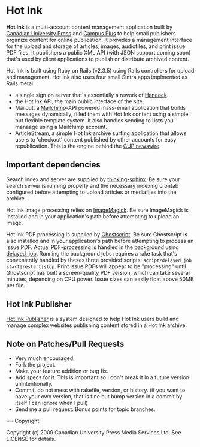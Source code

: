 # Hot Ink

**Hot Ink** is a multi-account content management application built by [Canadian University Press](http://www.cup.ca) 
and [Campus Plus](http://www.campusplus.com) to help small publishers organize content for online publication. It provides 
a management interface for the upload and storage of articles, images, audiofiles, and print issue PDF files. It publishers
a public XML API (with JSON support coming soon) that's used by client applications to publish or distribute archived content.

Hot Ink is built using Ruby on Rails (v2.3.5) using Rails controllers for upload and management. Hot Ink also uses four small
Sintra apps implmented as Rails metal:

* a single sign on server that's essentially a rework of [Hancock](http://github.com/atmos/hancock/).
* the Hot Ink API, the main public interface of the site.
* Mailout, a [Mailchimp](http://www.mailchimp.com)-API powered mass-email application that builds messages dynamically, 
filled them with Hot Ink content using a simple but flexible template system. It also handles sending to **lists** you manaage using
a Mailchimp account.
* ArticleStream, a simple Hot Ink archive surfing application that allows users to 'checkout' content published by other accounts
for easy republication. This is the engine behind the [CUP newswire](http://cup.ca).

## Important dependencies

Search index and server are supplied by [thinking-sphinx](http://github.com/freelancing-god/thinking-sphinx/). Be sure your search
server is running properly and the necessary indexing crontab configured before attempting to upload articles or mediafiles into
the archive.

Hot Ink image processing relies on [ImageMagick](http://www.imagemagick.org/). Be sure ImageMagick is installed and in your 
application's path before attempting to upload an image.

Hot Ink PDF processing is supplied by [Ghostscript](pages.cs.wisc.edu/~ghost/). Be sure Ghostscript is also installed and in your
application's path before attempting to process an issue PDF. Actual PDF-processing is handled in the background using 
[delayed_job](http://tobi.github.com/delayed_job). Running the background jobs requires a rake task that's conveniently handled by
theses three provided scripts: `script/delayed_job start|restart|stop`. Print issue PDFs will appear to be "processing" until 
Ghostscript has built a screen-quality PDF version, which can take several minutes, depending on CPU power. Issue sizes can easily float
above 50MB per file.

## Hot Ink Publisher

[Hot Ink Publisher](http://github.com/HotInk/hotink-publisher) is a system designed to help Hot Ink users build and manage
complex websites publishing content stored in a Hot Ink archive.

## Note on Patches/Pull Requests
 
* Very much encouraged.
* Fork the project.
* Make your feature addition or bug fix.
* Add specs for it. This is important so I don't break it in a
  future version unintentionally.
* Commit, do not mess with rakefile, version, or history.
  (if you want to have your own version, that is fine but bump version in a commit by itself I can ignore when I pull)
* Send me a pull request. Bonus points for topic branches.

== Copyright

Copyright (c) 2009 Canadian University Press Media Services Ltd. See LICENSE for details.